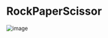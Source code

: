 # RockPaperScissor

![image](https://github.com/anderson895/RockPaperScissor/assets/105678913/c44b96f2-8867-4fa6-979e-4228a1495538)
